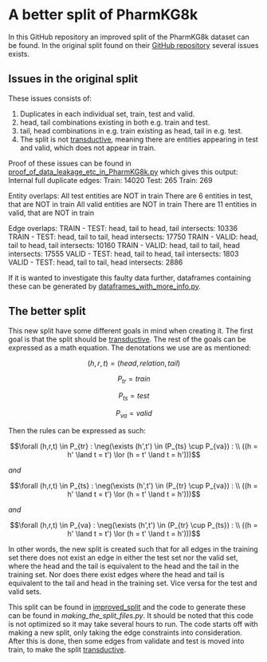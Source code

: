 
# A better split of PharmKG8k

In this GitHub repository an improved split of the PharmKG8k dataset can be found. In the original split found on their [GitHub repository](https://github.com/biomed-AI/PharmKG) several issues exists.

## Issues in the original split

These issues consists of:
1. Duplicates in each individual set, train, test and valid.
2. head, tail combinations existing in both e.g. train and test.
3. tail, head combinations in e.g. train existing as head, tail in e.g. test.
4. The split is not [transductive](https://github.com/pykeen/ilpc2022), meaning there are entities appearing in test and valid, which does not appear in train.

Proof of these issues can be found in [proof_of_data_leakage_etc_in_PharmKG8k.py](https://github.com/skingi20/improvement_of_PharmKG8k_split/blob/main/proof_of_data_leakage_etc_in_PharmKG8k.py) which gives this output:
Internal full duplicate edges:
Train: 14020
Test: 265
Train: 269

Entity overlaps:
All test entities are NOT in train
There are 6 entities in test, that are NOT in train
All valid entities are NOT in train
There are 11 entities in valid, that are NOT in train

Edge overlaps:
TRAIN - TEST: head, tail to head, tail intersects: 10336
TRAIN - TEST: head, tail to tail, head intersects: 17750
TRAIN - VALID: head, tail to head, tail intersects: 10160
TRAIN - VALID: head, tail to tail, head intersects: 17555
VALID - TEST: head, tail to head, tail intersects: 1803
VALID - TEST: head, tail to tail, head intersects: 2886

If it is wanted to investigate this faulty data further, dataframes containing these can be generated by [dataframes_with_more_info.py](https://github.com/skingi20/improvement_of_PharmKG8k_split/blob/main/dataframes_with_more_info.py).

## The better split
This new split have some different goals in mind when creating it. The first goal is that the split should be [transductive](https://github.com/pykeen/ilpc2022).
The rest of the goals can be expressed as a math equation. The denotations we use are as mentioned:

$$(h,r,t) = (head,relation,tail)$$

$$P_{tr} = train$$

$$P_{ts} = test$$

$$P_{va} = valid$$

Then the rules can be expressed as such:

$$\forall (h,r,t) \in P_{tr} : \neg(\exists (h',t') \in (P_{ts} \cup P_{va}) : \\
((h = h' \land t = t') \lor (h = t' \land t = h')))$$

*and*

$$\forall (h,r,t) \in P_{ts} : \neg(\exists (h',t') \in (P_{tr} \cup P_{va}) : \\
((h = h' \land t = t') \lor (h = t' \land t = h')))$$

*and*

$$\forall (h,r,t) \in P_{va} : \neg(\exists (h',t') \in (P_{tr} \cup P_{ts}) : \\
((h = h' \land t = t') \lor (h = t' \land t = h')))$$

In other words, the new split is created such that for all edges in the training set there does not exist an edge in either the test set nor the valid set, where the head and the tail is equivalent to the head and the tail in the training set. Nor does there exist edges where the head and tail is equivalent to the tail and head in the training set.
Vice versa for the test and valid sets.

This split can be found in [improved_split](https://github.com/skingi20/improvement_of_PharmKG8k_split/tree/main/improved_split) and the code to generate these can be found in *making_the_split_files.py*. It should be noted that this code is not optimized so it may take several hours to run.
The code starts off with making a new split, only taking the edge constraints into consideration. After this is done, then some edges from validate and test is moved into train, to make the split [transductive](https://github.com/pykeen/ilpc2022).
